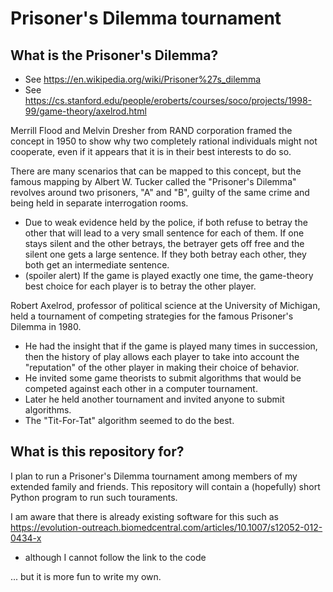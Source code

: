 # Prisoner's Dilemma tournament

## What is the Prisoner's Dilemma?
* See https://en.wikipedia.org/wiki/Prisoner%27s_dilemma
* See https://cs.stanford.edu/people/eroberts/courses/soco/projects/1998-99/game-theory/axelrod.html

Merrill Flood and Melvin Dresher from RAND corporation framed the concept in 1950 to show why two completely rational individuals might not cooperate, even if it appears that it is in their best interests to do so.

There are many scenarios that can be mapped to this concept, but the famous mapping by Albert W. Tucker called the "Prisoner's Dilemma" revolves around two prisoners, "A" and "B", guilty of the same crime and being held in separate interrogation rooms.
* Due to weak evidence held by the police, if both refuse to betray the other that will lead to a very small sentence for each of them. If one stays silent and the other betrays, the betrayer gets off free and the silent one gets a large sentence. If they both betray each other, they both get an intermediate sentence.
* (spoiler alert) If the game is played exactly one time, the game-theory best choice for each player is to betray the other player.

Robert Axelrod, professor of political science at the University of Michigan, held a tournament of competing strategies for the famous Prisoner's Dilemma in 1980.
* He had the insight that if the game is played many times in succession, then the history of play allows each player to take into account the "reputation" of the other player in making their choice of behavior.
* He invited some game theorists to submit algorithms that would be competed against each other in a computer tournament.
* Later he held another tournament and invited anyone to submit algorithms.
* The "Tit-For-Tat" algorithm seemed to do the best.

## What is this repository for?

I plan to run a Prisoner's Dilemma tournament among members of my extended family and friends. This repository will contain a (hopefully) short Python program to run such touraments.

I am aware that there is already existing software for this such as https://evolution-outreach.biomedcentral.com/articles/10.1007/s12052-012-0434-x
* although I cannot follow the link to the code

... but it is more fun to write my own.
